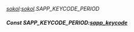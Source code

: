 _[sokol](../../modules/sokol/sokol-module.md):[sokol](../../modules/sokol/sokol-module.md).SAPP\_KEYCODE\_PERIOD_
##### Const SAPP\_KEYCODE\_PERIOD:[sapp_keycode](../../modules/sokol/sokol-sapp_keycode.md)
